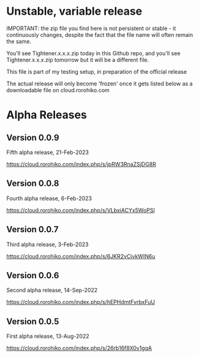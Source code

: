 # Unstable, variable release

IMPORTANT: the zip file you find here is not persistent or stable - it 
continuously changes, despite the fact that the file name
will often remain the same.

You'll see Tightener.x.x.x.zip today in this Github repo, and
you'll see Tightener.x.x.x.zip tomorrow but it will be a different file. 

This file is part of my testing setup, in preparation of the official release

The actual release will only become 'frozen' once it gets listed
below as a downloadable file on cloud.rorohiko.com

# Alpha Releases

## Version 0.0.9

Fifth alpha release, 21-Feb-2023

https://cloud.rorohiko.com/index.php/s/jpRW3RnaZSjDG8R

## Version 0.0.8

Fourth alpha release, 6-Feb-2023

https://cloud.rorohiko.com/index.php/s/VLbxiACYx5WoPSl

## Version 0.0.7

Third alpha release, 3-Feb-2023

https://cloud.rorohiko.com/index.php/s/6JKR2vCivkWIN6u

## Version 0.0.6

Second alpha release, 14-Sep-2022

https://cloud.rorohiko.com/index.php/s/hEPHdmtFvrbxFuU

## Version 0.0.5

First alpha release, 13-Aug-2022

https://cloud.rorohiko.com/index.php/s/26rb16f8X0v1gqA
